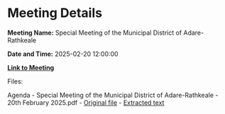 # Meeting Details

**Meeting Name:** Special Meeting of the Municipal District of Adare-Rathkeale

**Date and Time:** 2025-02-20 12:00:00

**[Link to Meeting](https://www.limerick.ie/council/whats-on/special-meeting-of-the-municipal-district-of-adare-rathkeale-5)**

Files: 

Agenda - Special Meeting of the Municipal District of Adare-Rathkeale - 20th February 2025.pdf - [Original file](https://www.limerick.ie/sites/default/files/media/documents/2025-02/agenda-special-meeting-of-the-municipal-district-of-adare-rathkeale-20th-february-2025.pdf) - [Extracted text](./Agenda%20-%20Special%20Meeting%20of%20the%20Municipal%20District%20of%20Adare-Rathkeale%20-%2020th%20February%202025.md)


